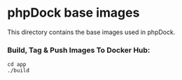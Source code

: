 # phpDock base images

This directory contains the base images used in phpDock.

### Build, Tag & Push Images To Docker Hub:
```shell
cd app
./build
```